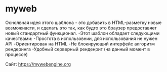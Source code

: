 # myweb
Оснолвная идея этого шаблона - это добавить в HTML-разметку новые возможнасти, и сделать это так, как будто это браузер предоставяет новый стандартный функционал.
-Этот шаблон обладает следующими качествами:
-Простота в использовнии, для использования не нужен API
-Ориентирован на HTML
-Не блокирующий интерфейс алгоритм рендеринга
-Удобный серверный ренденриг (на данный момент в процессе)

Сайт:
https://mywebengine.org
